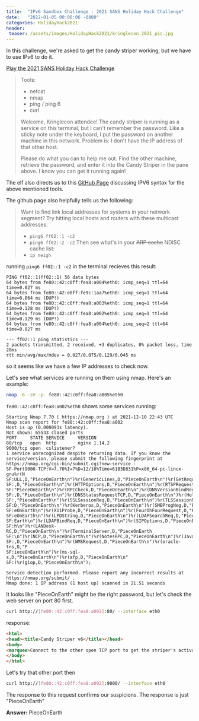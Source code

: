 ```yaml
---
title:  "IPv6 Sandbox Challenge - 2021 SANS Holiday Hack Challenge"
date:   "2022-01-05 00:00:06 -0800"
categories: HolidayHack2021
header:
 teaser: /assets/images/HolidayHack2021/kringlecon_2021_pic.jpg
---
```


In this challenge, we're asked to get the candy striper working, but we have to use IPv6 to do it.

[Play the 2021 SANS Holiday Hack Challenge](https://2021.kringlecon.com/invite)

> Tools:
> * netcat
> * nmap
> * ping / ping 6
> * curl
> 
> Welcome, Kringlecon attendee! The candy striper is running as a service on this terminal, but I can't remember the password. Like a sticky note under the keyboard, I put the password on another machine in this network. Problem is: I don't have the IP address of that other host.
> 
> Please do what you can to help me out. Find the other machine, retrieve the password, and enter it into the Candy Striper in the pane above. I know you can get it running again!

The elf also directs us to this [GitHub Page](https://gist.github.com/chriselgee/c1c69756e527f649d0a95b6f20337c2f) discussing IPV6 syntax for the above mentioned tools.

The github page also helpfully tells us the following:

>Want to find link local addresses for systems in your network segment? Try hitting local hosts and routers with these multicast addresses:
>
>-   `ping6 ff02::1 -c2`
>-   `ping6 ff02::2 -c2` Then see what's in your ~~ARP cache~~ NDISC cache list:
>-   `ip neigh`

running `ping6 ff02::1 -c2` in the terminal recieves this result:

```
PING ff02::1(ff02::1) 56 data bytes
64 bytes from fe80::42:c0ff:fea8:a004%eth0: icmp_seq=1 ttl=64 time=0.027 ms
64 bytes from fe80::42:e0ff:fe9c:1aa7%eth0: icmp_seq=1 ttl=64 time=0.064 ms (DUP!)
64 bytes from fe80::42:c0ff:fea8:a003%eth0: icmp_seq=1 ttl=64 time=0.128 ms (DUP!)
64 bytes from fe80::42:c0ff:fea8:a002%eth0: icmp_seq=1 ttl=64 time=0.129 ms (DUP!)
64 bytes from fe80::42:c0ff:fea8:a004%eth0: icmp_seq=2 ttl=64 time=0.027 ms

--- ff02::1 ping statistics ---
2 packets transmitted, 2 received, +3 duplicates, 0% packet loss, time 28ms
rtt min/avg/max/mdev = 0.027/0.075/0.129/0.045 ms
```

so it seems like we have a few IP addresses to check now.

Let's see what services are running on them using nmap. Here's an example:

```bash
nmap -6 -sV -p- fe80::42:c0ff:fea8:a005%eth0
```

`fe80::42:c0ff:fea8:a002%eth0` shows some services running:

```
Starting Nmap 7.70 ( https://nmap.org ) at 2021-12-10 22:43 UTC
Nmap scan report for fe80::42:c0ff:fea8:a002
Host is up (0.000093s latency).
Not shown: 65533 closed ports
PORT     STATE SERVICE     VERSION
80/tcp   open  http        nginx 1.14.2
9000/tcp open  cslistener?
1 service unrecognized despite returning data. If you know the service/version, please submit the following fingerprint at https://nmap.org/cgi-bin/submit.cgi?new-service :
SF-Port9000-TCP:V=7.70%I=7%D=12/10%Time=61B3D831%P=x86_64-pc-linux-gnu%r(N
SF:ULL,D,"PieceOnEarth\n")%r(GenericLines,D,"PieceOnEarth\n")%r(GetRequest
SF:,D,"PieceOnEarth\n")%r(HTTPOptions,D,"PieceOnEarth\n")%r(RTSPRequest,D,
SF:"PieceOnEarth\n")%r(RPCCheck,D,"PieceOnEarth\n")%r(DNSVersionBindReqTCP
SF:,D,"PieceOnEarth\n")%r(DNSStatusRequestTCP,D,"PieceOnEarth\n")%r(Help,D
SF:,"PieceOnEarth\n")%r(SSLSessionReq,D,"PieceOnEarth\n")%r(TLSSessionReq,
SF:D,"PieceOnEarth\n")%r(Kerberos,D,"PieceOnEarth\n")%r(SMBProgNeg,D,"Piec
SF:eOnEarth\n")%r(X11Probe,D,"PieceOnEarth\n")%r(FourOhFourRequest,D,"Piec
SF:eOnEarth\n")%r(LPDString,D,"PieceOnEarth\n")%r(LDAPSearchReq,D,"PieceOn
SF:Earth\n")%r(LDAPBindReq,D,"PieceOnEarth\n")%r(SIPOptions,D,"PieceOnEart
SF:h\n")%r(LANDesk-RC,D,"PieceOnEarth\n")%r(TerminalServer,D,"PieceOnEarth
SF:\n")%r(NCP,D,"PieceOnEarth\n")%r(NotesRPC,D,"PieceOnEarth\n")%r(JavaRMI
SF:,D,"PieceOnEarth\n")%r(WMSRequest,D,"PieceOnEarth\n")%r(oracle-tns,D,"P
SF:ieceOnEarth\n")%r(ms-sql-s,D,"PieceOnEarth\n")%r(afp,D,"PieceOnEarth\n"
SF:)%r(giop,D,"PieceOnEarth\n");

Service detection performed. Please report any incorrect results at https://nmap.org/submit/ .
Nmap done: 1 IP address (1 host up) scanned in 21.51 seconds
```

It looks like "PieceOnEarth" might be the right password, but let's check the web server on port 80 first.

```bash
curl http://[fe80::42:c0ff:fea8:a002]:80/ --interface eth0
```

response:
```html
<html>
<head><title>Candy Striper v6</title></head>
<body>
<marquee>Connect to the other open TCP port to get the striper's activation phrase!</marquee>
</body>
</html>
```

Let's try that other port then

```bash
curl http://[fe80::42:c0ff:fea8:a002]:9000/ --interface eth0
```

The response to this request confirms our suspicions. The response is just "PieceOnEarth"

**Answer:** PieceOnEarth